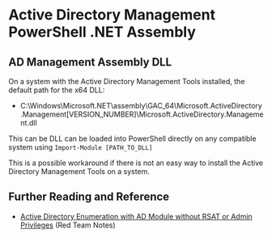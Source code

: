 # Active Directory Management PowerShell .NET Assembly

## AD Management Assembly DLL

On a system with the Active Directory Management Tools installed, the default path for the x64 DLL:
* C:\Windows\Microsoft.NET\assembly\GAC_64\Microsoft.ActiveDirectory.Management\[VERSION_NUMBER]\Microsoft.ActiveDirectory.Management.dll

This can be DLL can be loaded into PowerShell directly on any compatible system using `Import-Module [PATH_TO_DLL]`

This is a possible workaround if there is not an easy way to install the Active Directory Management Tools on a system.

## Further Reading and Reference

* [Active Directory Enumeration with AD Module without RSAT or Admin Privileges][1] (Red Team Notes)

[1]: https://www.ired.team/offensive-security-experiments/active-directory-kerberos-abuse/active-directory-enumeration-with-ad-module-without-rsat-or-admin-privileges
